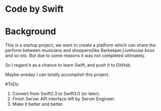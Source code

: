 
# Code by Swift

# Background

This is a startup project, we want to create a platform which can share the perform between musicians and shoppers(like Barkeeper,Livehouse boss and so on).
But due to some reasons it was not completed ultimately.

So I regard it as a chance to learn Swift, and push it to GitHub.

Maybe oneday I can totally accomplish this project.


#ToDo

1. Convert from Swift2.3 to Swift3.0 (or later).
2. Finish Server API interface left by Server Engineer.
3. Make it better and better.
